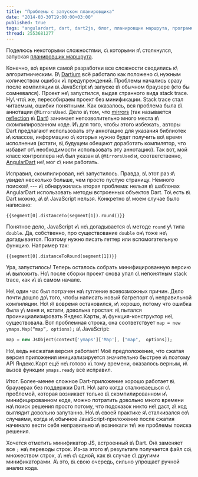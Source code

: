 ```yaml
---
title: "Проблемы с запуском планировщика"
date: "2014-03-30T19:00:00+03:00"
published: true
tags: "angulardart, dart, dart2js, блог, планировщик маршрута, программирование"
thread: 2553681277
---
```


Поделюсь некоторыми сложностями, с\ которыми я\ столкнулся, запуская [планировщик маршрута][route-planner].

Конечно, во\ время самой разработки все сложности сводились к\ алгоритмическим. В\ [Dartium] всё работало как положено
с\ нужным количеством ошибок и\ предупреждений. Проблемы начались сразу после компиляции в\ JavaScript и\ запуске
в\ обычном браузере (кто бы сомневался). Проект не\ запустился, выдав странного вида stack trace. Ну\ что\ же,
пересобираем проект без минификации. Stack trace стал читаемым, ошибки понятными. Как оказалось, вся проблема была
в\ аннотации `@MirrorsUsed`. Дело в\ том, что [mirrors] (так называется [reflection] в\ [Dart]) занимает непозволительно
много места в\ скомпилированном коде. И\ для того, чтобы этого избежать, авторы Dart предлагают использовать эту
аннотацию для указания библиотек и\ классов, информацию о\ которых нужно будет получить во\ время исполнения (кстати,
в\ будущем обещают доработать компилятор, что избавит от\ необходимости использовать эту аннотацию). Так вот, мой класс
контроллера не\ был указан в\ `@MirrorsUsed` и, соответственно, [AngularDart] не\ мог с\ ним работать.

Исправил, скомпилировал, не\ запустилось. Правда, в\ этот раз я\ увидел несколько больше, чем просто пустую страницу.
Немного поисков\ --- и\ обнаружилась вторая проблема: нельзя в\ шаблонах AngularDart использовать методы встроенных
объектов Dart. То\ есть в\ Dart можно, а\ в\ JavaScript нельзя. Конкретно в\ моем случае было написано:

~~~~~no-highlight
{{segment[0].distanceTo(segment[1]).round()}}
~~~~~

Понятное дело, JavaScript и\ не\ догадывается о\ методе `round` у\ типа `double`. Да, собственно, про существование
`double` он\ тоже не\ догадывается. Поэтому нужно писать геттер или вспомогательную функцию. Например так:

~~~~~no-highlight
{{segment[0].distanceToRound(segment[1])}}
~~~~~

Ура, запустилось! Теперь осталось собрать минифицированную версию и\ выложить. Но\ после сборки проект снова упал
с\ непонятным stack trace, как и\ в\ самом  начале.

Не\ один час был потрачен на\ гугление всевозможных причин. Дело почти дошло до\ того, чтобы написать новый багрепорт
о\ неправильной компиляции. Но\ я\ вовремя остановился, и\ хорошо, потому что ошибка была у\ меня и, кстати, довольна
простая: я\ пытался проинициализировать Яндекс.Карты, а\ функция-конструктор не\ существовала. Вот проблемная
строка, она соответствует `map = new ymaps.Map(“map”, options);` в\ JavaScript:

~~~~~dart
map = new JsObject(context['ymaps']['Map'], ["map",  options]);
~~~~~

Но\ ведь несжатая версия работает! Моё предположение, что сжатая версия приложения инициализируется значительно быстрее
и\ поэтому API Яндекс.Карт ещё не\ готово к\ тому времени, оказалось верным, и\ вызов функции `ymaps.ready` всё
исправил.

Итог. Более-менее сложное Dart-приложение хорошо работает в\ браузерах без поддержки Dart. Но\ зато когда
сталкиваешься с\ проблемой, которая возникает только в\ скомпилированном и\ минифицированном коде, можно потратить
довольно много времени на\ поиск решения просто потому, что подсказок никто не\ даст, а\ код выглядит довольно
запутанно. Но\ в\ своей практике я\ сталкивался со\ случаями, когда и\ обычное JavaScript-приложение после сжатия
начинало вести себя неправильно и\ возникали те\ же проблемы поиска решения.

Хочется отметить минификатор JS, встроенный в\ Dart. Он\ заменяет все `;` на\ переводы строк. Из-за этого
в\ результате получается файл со\ множеством строк, а\ не\ с\ одной, как в\ случае с\ другими минификаторами. А\ это,
в\ свою очередь, сильно упрощает ручной анализ кода.

[AngularDart]: https://angulardart.org/
[Dart]: https://www.dartlang.org/
[Dartium]: https://www.dartlang.org/tools/dartium/
[mirrors]: https://www.dartlang.org/articles/reflection-with-mirrors/
[reflection]: http://en.wikipedia.org/wiki/Reflection_(computer_programming)
[route-planner]: /route-planner/
